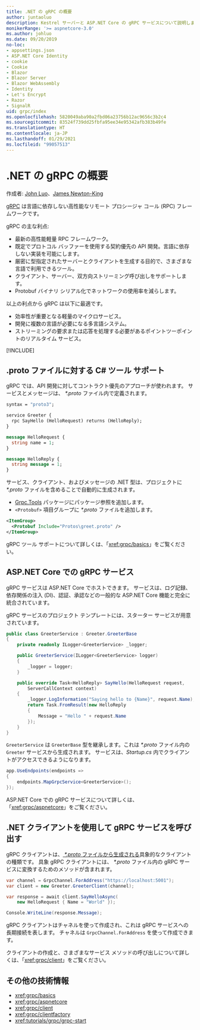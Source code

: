 ```yaml
---
title: .NET の gRPC の概要
author: juntaoluo
description: Kestrel サーバーと ASP.NET Core の gRPC サービスについて説明します。
monikerRange: '>= aspnetcore-3.0'
ms.author: johluo
ms.date: 09/20/2019
no-loc:
- appsettings.json
- ASP.NET Core Identity
- cookie
- Cookie
- Blazor
- Blazor Server
- Blazor WebAssembly
- Identity
- Let's Encrypt
- Razor
- SignalR
uid: grpc/index
ms.openlocfilehash: 5820049aba90a2fbd06a23756b12ac9656c3b2c4
ms.sourcegitcommit: 83524f739dd25fbfa95ee34e95342afb383b49fe
ms.translationtype: HT
ms.contentlocale: ja-JP
ms.lasthandoff: 01/29/2021
ms.locfileid: "99057513"
---
```

# <a name="introduction-to-grpc-on-net"></a>.NET の gRPC の概要

作成者: [John Luo](https://github.com/juntaoluo)、[James Newton-King](https://twitter.com/jamesnk)

[gRPC](https://grpc.io/docs/guides/) は言語に依存しない高性能なリモート プロシージャ コール (RPC) フレームワークです。

gRPC の主な利点:
* 最新の高性能軽量 RPC フレームワーク。
* 既定でプロトコル バッファーを使用する契約優先の API 開発。言語に依存しない実装を可能にします。
* 厳密に型指定されたサーバーとクライアントを生成する目的で、さまざまな言語で利用できるツール。
* クライアント、サーバー、双方向ストリーミング呼び出しをサポートします。
* Protobuf バイナリ シリアル化でネットワークの使用率を減らします。

以上の利点から gRPC は以下に最適です。
* 効率性が重要となる軽量のマイクロサービス。
* 開発に複数の言語が必要になる多言語システム。
* ストリーミングの要求または応答を処理する必要があるポイントツーポイントのリアルタイム サービス。

[!INCLUDE[](~/includes/gRPCazure.md)]

## <a name="c-tooling-support-for-proto-files"></a>.proto ファイルに対する C# ツール サポート

gRPC では、API 開発に対してコントラクト優先のアプローチが使われます。 サービスとメッセージは、 *\*.proto* ファイル内で定義されます。

```protobuf
syntax = "proto3";

service Greeter {
  rpc SayHello (HelloRequest) returns (HelloReply);
}

message HelloRequest {
  string name = 1;
}

message HelloReply {
  string message = 1;
}
```

サービス、クライアント、およびメッセージの .NET 型は、プロジェクトに *\*.proto* ファイルを含めることで自動的に生成されます。

* [Grpc.Tools](https://www.nuget.org/packages/Grpc.Tools/) パッケージにパッケージ参照を追加します。
* `<Protobuf>` 項目グループに *\*.proto* ファイルを追加します。

```xml
<ItemGroup>
  <Protobuf Include="Protos\greet.proto" />
</ItemGroup>
```

gRPC ツール サポートについて詳しくは、「<xref:grpc/basics>」をご覧ください。

## <a name="grpc-services-on-aspnet-core"></a>ASP.NET Core での gRPC サービス

gRPC サービスは ASP.NET Core でホストできます。 サービスは、ログ記録、依存関係の注入 (DI)、認証、承認などの一般的な ASP.NET Core 機能と完全に統合されています。

gRPC サービスのプロジェクト テンプレートには、スターター サービスが用意されています。

```csharp
public class GreeterService : Greeter.GreeterBase
{
    private readonly ILogger<GreeterService> _logger;

    public GreeterService(ILogger<GreeterService> logger)
    {
        _logger = logger;
    }

    public override Task<HelloReply> SayHello(HelloRequest request,
        ServerCallContext context)
    {
        _logger.LogInformation("Saying hello to {Name}", request.Name);
        return Task.FromResult(new HelloReply 
        {
            Message = "Hello " + request.Name
        });
    }
}
```

`GreeterService` は `GreeterBase` 型を継承します。これは *\*.proto* ファイル内の `Greeter` サービスから生成されます。 サービスは、*Startup.cs* 内でクライアントがアクセスできるようになります。

```csharp
app.UseEndpoints(endpoints =>
{
    endpoints.MapGrpcService<GreeterService>();
});
```

ASP.NET Core での gRPC サービスについて詳しくは、「<xref:grpc/aspnetcore>」をご覧ください。

## <a name="call-grpc-services-with-a-net-client"></a>.NET クライアントを使用して gRPC サービスを呼び出す

gRPC クライアントは、[ *\*.proto* ファイルから生成される](xref:grpc/basics#generated-c-assets)具象的なクライアントの種類です。 具象 gRPC クライアントには、 *\*.proto* ファイル内の gRPC サービスに変換するためのメソッドが含まれます。

```csharp
var channel = GrpcChannel.ForAddress("https://localhost:5001");
var client = new Greeter.GreeterClient(channel);

var response = await client.SayHelloAsync(
    new HelloRequest { Name = "World" });

Console.WriteLine(response.Message);
```

gRPC クライアントはチャネルを使って作成され、これは gRPC サービスへの長期接続を表します。 チャネルは `GrpcChannel.ForAddress` を使って作成できます。

クライアントの作成と、さまざまなサービス メソッドの呼び出しについて詳しくは、「<xref:grpc/client>」をご覧ください。

## <a name="additional-resources"></a>その他の技術情報

* <xref:grpc/basics>
* <xref:grpc/aspnetcore>
* <xref:grpc/client>
* <xref:grpc/clientfactory>
* <xref:tutorials/grpc/grpc-start>

